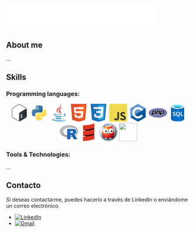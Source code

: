 # ![Name](https://github.com/a-martinma/a-martinma/blob/main/name.gif)

## About me

...

## Skills

### Programming languages:
<p align="center">
  <img src="https://raw.githubusercontent.com/devicons/devicon/master/icons/bash/bash-original.svg" width="50" height="50">
  <img src="https://raw.githubusercontent.com/devicons/devicon/master/icons/python/python-original.svg" width="50" height="50">
  <img src="https://raw.githubusercontent.com/devicons/devicon/master/icons/java/java-original.svg" width="50" height="50">
  <img src="https://raw.githubusercontent.com/devicons/devicon/master/icons/html5/html5-original.svg" width="50" height="50">
  <img src="https://raw.githubusercontent.com/devicons/devicon/master/icons/css3/css3-original.svg" width="50" height="50">
  <img src="https://raw.githubusercontent.com/devicons/devicon/master/icons/javascript/javascript-original.svg" width="50" height="50">
  <img src="https://raw.githubusercontent.com/devicons/devicon/master/icons/c/c-original.svg" width="50" height="50">
  <img src="https://raw.githubusercontent.com/devicons/devicon/master/icons/php/php-original.svg" width="50" height="50">
  <img src="https://github.com/devicons/devicon/blob/master/icons/azuresqldatabase/azuresqldatabase-original.svg" width="50" height="50">
  <img src="https://raw.githubusercontent.com/devicons/devicon/master/icons/r/r-original.svg" width="50" height="50">
  <img src="https://raw.githubusercontent.com/devicons/devicon/master/icons/scala/scala-original.svg" width="50" height="50">
  <img src="https://raw.githubusercontent.com/devicons/devicon/master/icons/prolog/prolog-original.svg" width="50" height="50">
  <img src="" width="50" height="50">
</p>



### Tools & Technologies:
...


## Contacto

Si deseas contactarme, puedes hacerlo a través de LinkedIn o enviándome un correo electrónico.

- [![LinkedIn](https://img.shields.io/badge/LinkedIn-blue?style=social&logo=linkedin)]([https://www.linkedin.com/in/tu-nombre](https://www.linkedin.com/in/%C3%A1lvaro-mart%C3%ADn-mart%C3%ADn-59717128a/))  
- [![Gmail](https://img.shields.io/badge/Gmail-red?style=social&logo=gmail)](mailto:tuemail@gmail.com)
